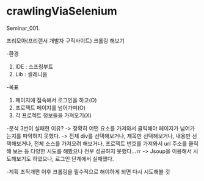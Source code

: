 # crawlingViaSelenium

Seminar_001.

프리모아(프리랜서 개발자 구직사이트) 크롤링 해보기

-환경
1. IDE : 스프링부트
2. Lib : 셀레니움

-목표
1. 페이지에 접속해서 로그인을 하고(O)
2. 프로젝트 페이지를 넘어가며(O)
3. 각 프로젝트 정보들을 가져오기(X)

-분석
3번이 실패한 이유?
-> 정확히 어떤 요소를 가져와서 클릭해야 페이지가 넘어가는지를 파악하지 못했다.
-> 전체 div를 선택해보거나, 제목만 선택해보거나, 내용만 선택해보거나, 전체 소스를 가져오려 해보거나, 프로젝트 번호를 가져와서 url 주소를 클릭해 보는 등 다양한 시도를 해봤으나 전부 성공하지 못했다...ㅠ
-> Jsoup을 이용해서 시도해보기도 하였으나, 로그인 단계에서 실패했다.

-계획
조직개편 이후 크롤링을 필수적으로 해야하게 되면 다시 시도해볼 것




